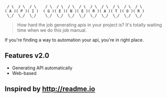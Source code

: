 ```
 / \  / \  / \    / \  / \  / \  / \  / \  / \  / \  / \  / \ 
( A )( P )( I )  ( G )( E )( N )( E )( R )( A )( T )( O )( R )
 \_/  \_/  \_/    \_/  \_/  \_/  \_/  \_/  \_/  \_/  \_/  \_/ 
```

> How hard the job generating apis in your project is? It's totally waiting time when we do this job manual.  

If you're finding a way to automation your api, you're in right place.

## Features v2.0

* Generating API automatically
* Web-based

## Inspired by http://readme.io 
